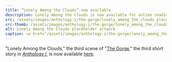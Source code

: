 ```yaml
---
title: “Lonely Among the Clouds” now available
description: Lonely Among the Clouds is now available for online reading
src: /assets/images/anthology-i/the-gorge/lonely_among_the_clouds_placeholder_med.jpg
src-thumb: /assets/images/anthology-i/the-gorge/lonely_among_the_clouds_placeholder_small.jpg
alt: Lonely Among the Clouds placeholder artwork
caption: <a href="/assets/images/anthology-i/the-gorge/lonely_among_the_clouds_placeholder.jpg" target="_blank">A.I. placeholder artwork</a> generated using <a href="https://creator.nightcafe.studio/creation/ojZMUd4DB8B6Fxn2ektm" target="_blank">NightCafe Stable Diffusion XL v1.0 ⧉</a> — <a href="https://creativecommons.org/publicdomain/zero/1.0/" target="_blank">CC0 1.0 ⧉</a>
---
```


"Lonely Among the Clouds," the third scene of "[The Gorge](/anthology-i/the-gorge/)," the third short story in *[Anthology I](/anthology-i/)*, is now available [here](/anthology-i/the-gorge/lonely-among-the-clouds/).